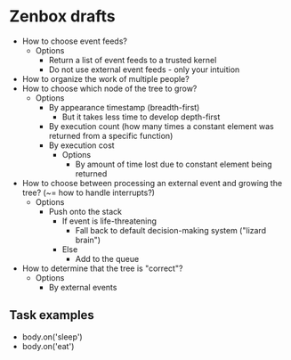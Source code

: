 # Zenbox drafts

* How to choose event feeds?
  * Options
    * Return a list of event feeds to a trusted kernel
    * Do not use external event feeds - only your intuition
* How to organize the work of multiple people?
* How to choose which node of the tree to grow?
  * Options
    * By appearance timestamp (breadth-first)
      * But it takes less time to develop depth-first
    * By execution count (how many times a constant element was returned from a specific function)
    * By execution cost
      * Options
        * By amount of time lost due to constant element being returned
* How to choose between processing an external event and growing the tree? (~= how to handle interrupts?)
  * Options
    * Push onto the stack
      * If event is life-threatening
        * Fall back to default decision-making system ("lizard brain")
      * Else
        * Add to the queue
* How to determine that the tree is "correct"?
  * Options
    * By external events

## Task examples

* body.on('sleep')
* body.on('eat')
